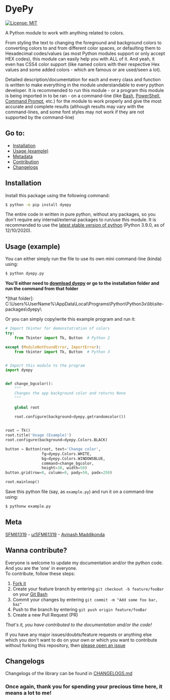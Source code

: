 # DyePy

[![License: MIT](https://img.shields.io/badge/License-MIT-yellow.svg)](https://opensource.org/licenses/MIT "MIT License")  

A Python module to work with anything related to colors.  
  
From styling the text to changing the foreground and background colors to converting colors to and from different color spaces, or defaulting them to Hexadecimal codes/values (as most Python modules support or only accept HEX codes), this module can easily help you with ALL of it. And yeah, it even has CSS4 color support (like named colors with their respective Hex values and some added colors - which are famous or are used/seen a lot).  
  
Detailed description/documentation for each and every class and function is written to make everything in the module understandable to every python developer. It is recommended to run this module - or a program this module is being imported in to be ran - on a command-line (like [Bash](http://ftp.gnu.org/gnu/bash/bash-5.0.tar.gz "Bourne Again SHell (BASH)"), [PowerShell](https://github.com/PowerShell/PowerShell/releases "Windows PowerShell 7"), [Command Prompt](https://www.google.com/url?sa=t&rct=j&q=&esrc=s&source=web&cd=&cad=rja&uact=8&ved=2ahUKEwjDyuXTzIbqAhWzQjABHbOABRMQFjANegQIAhAB&url=https%3A%2F%2Fen.wikipedia.org%2Fwiki%2FCmd.exe&usg=AOvVaw20rJophR24-G5GxhuDu-nd "Command Prompt"), etc.) for the module to work properly and give the most accurate and complete results (although results may vary with the command-lines, and some font styles may not work if they are not supported by the command-line)  
  
## Go to:

 - [Installation](#installation "Installation")  
 - [Usage (example)](#usage-example "Usage")
 - [Metadata](#meta "Meta")
 - [Contribution](#wanna-contribute "Contribute")
 - [Changelogs](#changelogs "Changelogs")
  
## Installation

Install this package using the following command:  
```bash
$ python -m pip install dyepy
```  

The entire code in written in pure python, without any packages, so you don't require any internal/external packages to run/use this module.
It is recommended to use the [latest stable version of python](https://www.python.org/ftp/python/3.9.0/python-3.9.0.exe "Click to download") (Python 3.9.0, as of 12/10/2020).  
  
## Usage (example)

You can either simply run the file to use its own mini command-line (kinda) using:
```bash
$ python dyepy.py
```  

__You'll either need to [download dyepy](https://github.com/SFM61319/DyePy/archive/master.zip) or go to the installation folder and run the command from that folder__  

*[that folder]: C:\Users\%UserName%\AppData\Local\Programs\Python\Python3x\lib\site-packages\dyepy\
  
Or you can simply copy/write this example program and run it:  

```python
# Import tkinter for demonstatration of colors
try:
    from Tkinter import Tk, Button  # Python 2

except (ModuleNotFoundError, ImportError):
    from tkinter import Tk, Button  # Python 3


# Import this module to the program
import dyepy


def change_bgcolor():
    """
    Changes the app background color and returns None
    """
    
    global root
    
    root.configure(background=dyepy.getrandomcolor())


root = Tk()
root.title('Usage (Example)')
root.configure(background=dyepy.Colors.BLACK)

button = Button(root, text='Change color',
                fg=dyepy.Colors.WHITE,
                bg=dyepy.Colors.WINDOWSBLUE,
                command=change_bgcolor,
                height=10, width=50)
button.grid(row=0, column=0, pady=50, padx=250)

root.mainloop()
```  

Save this python file (say, as `example.py`) and run it on a command-line using:  
```bash
$ pythonw example.py
```  
  
## Meta

[SFM61319](https://github.com/SFM61319 "My GitHub") - [u/SFM61319](https://www.reddit.com/user/SFM61319 "Yes, I'm a Redditor") - [Avinash Maddikonda](mailto:svasssakavi@gmail.com "Send a mail")  
  
## Wanna contribute?

Everyone is welcome to update my documentation and/or the python code. And you are the 'one' in everyone.  
To contribute, follow these steps:  
 1. [Fork it](https://github.com/SFM61319/dyepy/fork "Click to fork!")  
 2. Create your feature branch by entering `git checkout -b feature/fooBar` on your [Git Bash](https://git-scm.com/download/win "Click to download")  
 3. Commit your changes by entering `git commit -m "Add some foo bar, baz"`  
 4. Push to the branch by entering `git push origin feature/fooBar`  
 5. Create a new Pull Request (PR)  
  
*That's it, you have contributed to the documentation and/or the code!*  
  
If you have any major issues/doubts/feature requests or anything else which you don't want to do on your own or which you want to contribute without forking this repository, then [please open an issue](https://github.com/SFM61319/dyepy/issues/new/choose "Open issue")  
  
## Changelogs

Changelogs of the library can be found in [CHANGELOGS.md](https://github.com/SFM61319/DyePy/blob/master/CHANGELOG.md "CHANGELOGS")  
  
### Once again, thank you for spending your precious time here, it means a lot to me!
